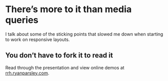 # There&rsquo;s more to it than media queries
I talk about some of the sticking points that slowed me down when starting to work on responsive layouts.
## You don&rsquo;t have to fork it to read it
Read through the presentation and view online demos at <a href="http://rrh.ryanparsley.com">rrh.ryanparsley.com</a>.
